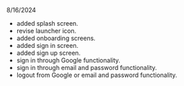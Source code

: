 8/16/2024

- added splash screen.
- revise launcher icon.
- added onboarding screens.
- added sign in screen.
- added sign up screen.
- sign in through Google functionality.
- sign in through email and password functionality.
- logout from Google or email and password functionality.

